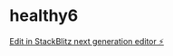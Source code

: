 # healthy6

[Edit in StackBlitz next generation editor ⚡️](https://stackblitz.com/~/github.com/hussein-gif/healthy6)